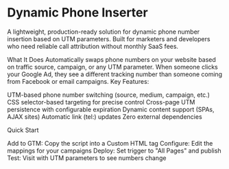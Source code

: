 # Dynamic Phone Inserter


A lightweight, production-ready solution for dynamic phone number insertion based on UTM parameters. Built for marketers and developers who need reliable call attribution without monthly SaaS fees.

What It Does
Automatically swaps phone numbers on your website based on traffic source, campaign, or any UTM parameter. When someone clicks your Google Ad, they see a different tracking number than someone coming from Facebook or email campaigns.
Key Features:

UTM-based phone number switching (source, medium, campaign, etc.)
CSS selector-based targeting for precise control
Cross-page UTM persistence with configurable expiration
Dynamic content support (SPAs, AJAX sites)
Automatic link (tel:) updates
Zero external dependencies

Quick Start

Add to GTM: Copy the script into a Custom HTML tag
Configure: Edit the mappings for your campaigns
Deploy: Set trigger to "All Pages" and publish
Test: Visit with UTM parameters to see numbers change
